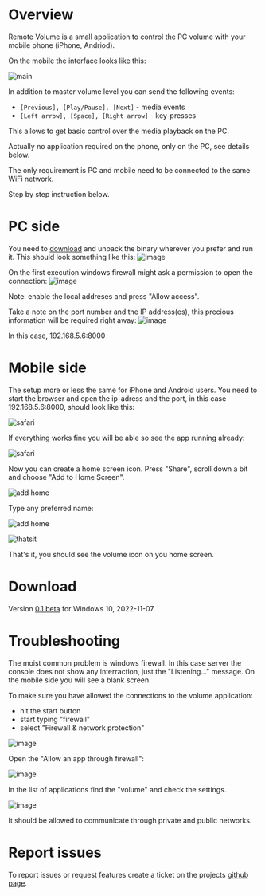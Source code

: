 # Overview

Remote Volume is a small application to control the PC volume with your mobile phone (iPhone, Andriod).

On the mobile the interface looks like this:

![main](/img/00_main_app.png)

In addition to master volume level you can send the following events:
- ```[Previous], [Play/Pause], [Next]``` - media events
- ```[Left arrow], [Space], [Right arrow]``` - key-presses

This allows to get basic control over the media playback on the PC.

Actually no application required on the phone, only on the PC, see details below. 

The only requirement is PC and mobile need to be connected to the same WiFi network.

Step by step instruction below.

# PC side
You need to [download](#download) and unpack the binary wherever you prefer and run it. This should look something like this:
![image](https://user-images.githubusercontent.com/53466066/200941396-b16cbe84-a0ae-4ac2-b02f-6c1e2efa0367.png)

On the first execution windows firewall might ask a permission to open the connection:
![image](https://user-images.githubusercontent.com/53466066/200941938-abd99cef-f3d2-4fc8-b170-1a0167bcd1a2.png)

Note: enable the local addreses and press "Allow access".

Take a note on the port number and the IP address(es), this precious information will be required right away:
![image](https://user-images.githubusercontent.com/53466066/200945058-22ad8fe4-73f9-41d6-8f5e-aa8323f5973c.png)

In this case, 192.168.5.6:8000

# Mobile side

The setup more or less the same for iPhone and Android users. You need to start the browser and open the ip-adress and the port, in this case 192.168.5.6:8000, should look like this:

![safari](/img/01_web.png)

If everything works fine you will be able so see the app running already:

![safari](/img/02_web.png)

Now you can create a home screen icon. Press "Share", scroll down a bit and choose "Add to Home Screen".

![add home](/img/03_add_home.png)

Type any preferred name:

![add home](/img/04_add_home.png)

![thatsit](/img/05_home.png)

That's it, you should see the volume icon on you home screen.

<a name="download" />

# Download
Version [0.1 beta](https://github.com/rybafish/remoteVolume/releases/download/v0.1beta/remoteVolume_01beta.7z) for Windows 10, 2022-11-07.

# Troubleshooting
The moist common problem is windows firewall. In this case server the console does not show any interraction, just the "Listening..." message. On the mobile side you will see a blank screen.

To make sure you have allowed the connections to the volume application:
- hit the start button
- start typing "firewall"
- select "Firewall & network protection"

![image](https://user-images.githubusercontent.com/53466066/200745924-7feacb4c-a0d3-4112-862d-8d76b108bf6c.png)

Open the "Allow an app through firewall":

![image](https://user-images.githubusercontent.com/53466066/200746060-542d9d9d-675c-46e4-b955-790609ca6ad1.png)

In the list of applications find the "volume" and check the settings.

![image](https://user-images.githubusercontent.com/53466066/200942237-429866b4-df9d-4446-9290-0f45ecbb030b.png)

It should be allowed to communicate through private and public networks.

# Report issues

To report issues or request features create a ticket on the projects [github page](https://github.com/rybafish/remoteVolume/issues).
